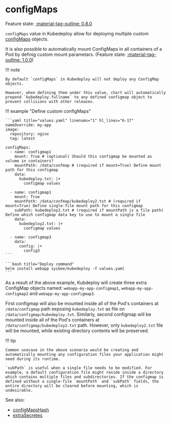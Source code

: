 # configMaps

Feature state: [:material-tag-outline: 0.8.0](../changelog.md#080 "Minimum version")

`configMaps` value in Kubedeploy allow for deploying multiple custom [configMaps](https://kubernetes.io/docs/concepts/configuration/configmap/) objects.

It is also possible to automatically mount ConfigMaps in all containers of a Pod by definig custom mount parametars. (Feature state: [:material-tag-outline: 1.0.0](../changelog.md#100 "Minimum version"))


!!! note

    By default `configMaps` in Kubedeploy will not deploy any ConfigMap objects.

    However, when defining them under this value, chart will automatically prepend `kubedeploy.fullname` to any defined configmap object to prevent collisions with other releases.


!!! example "Define custom configMaps"

    ```yaml title="values.yaml" linenums="1" hl_lines="6-17"
    nameOverride: my-app
    image:
      repository: nginx
      tag: latest

    configMaps:
      - name: configmap1
        mount: True # (optional) Should this configmap be mounted as volume in containers?
        mountPath: /data/confmap # (required if mount=True) Define mount path for this configmap
        data:
          kubedeploy.txt: |+
            configmap values

      - name: configmap1
        mount: True
        mountPath: /data/confmap/kubedeploy2.txt # (required if mount=True) Define single-file mount path for this configmap
        subPath: kubedeploy2.txt # (required if mountPath is a file path) Define which configmap data key to use to mount a single file
        data:
          kubedeploy2.txt: |+
            configmap values

      - name: configmap3
        data:
          config: |+
            config3
    ```

    ```bash title="Deploy command"
    helm install webapp sysbee/kubedeploy -f values.yaml
    ```

As a result of the above example, Kubdeploy will create three extra ConfigMap objects named:
`webapp-my-app-configmap1`, `webapp-my-app-configmap2` and `webapp-my-app-configmap3`.

First configmap will also be mounted inside all of the Pod's containers at `/data/configmap` path exposing `kubedeploy.txt` as file on `/data/configmap/kubedeploy.txt`.
Similarly, second configmap will be mounted inside all of the Pod's containers at `/data/configmap/kubedeploy2.txt` path. However, only `kubedeploy2.txt` file will be mounted, while existing directory contents will be preserved.

!!! tip

    Common usecase in the above scenario would be creating and automatically mounting any configuration files your application might need during its runtime.

    `subPath` is useful when a single file needs to be modified. For example, a default configuration file might reside inside a directory which contains multiple files and subdirectories. If the configmap is defined without a single-file `mountPath` and `subPath` fields, the entire directory will be cleared before mounting, which is undesirable.

See also:

- [configMapsHash](configmapshash.md)
- [extraSecretes](extrasecrets.md)
